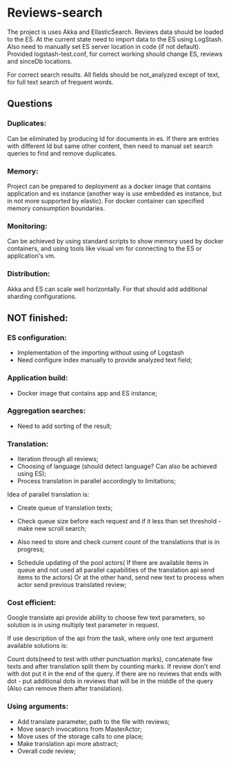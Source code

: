 # Reviews-search

The project is uses Akka and EllasticSearch. Reviews data should be loaded to the ES.
At the current state need to import data to the ES using LogStash. Also need to manually set ES server location in code (if not default).
Provided logstash-test.conf, for correct working should change ES, reviews and sinceDb locations.

For correct search results. All fields should be not_analyzed except of text, for full text search of frequent words.

## Questions
### Duplicates:
Can be eliminated by producing Id for documents in es. If 	there are entries with different Id but same other 	content, then need to manual set search queries  to find 	and remove duplicates.

### Memory:
Project can be prepared to deployment as a docker image 	that contains application and es instance (another way is 	use embedded es instance, but in not more supported by 	elastic). For docker container can specified memory 	consumption boundaries.

### Monitoring:
Can be achieved by using standard scripts to show memory used by docker containers, and using tools like visual vm for connecting to the ES or application's vm.

### Distribution:
Akka and ES can scale well horizontally. For that should add additional sharding configurations.


## NOT finished:
### ES configuration:
 - Implementation of the importing without using of Logstash
 - Need configure index manually to provide analyzed text field;

### Application build:
 - Docker image that contains app and ES instance;

### Aggregation searches:
 - Need to add sorting of the result;

### Translation:
 - Iteration through all reviews;
 - Choosing of language (should detect language? Can also be achieved using ES);
 - Process translation in parallel accordingly to
limitations;

Idea of parallel translation is:

 - Create queue of translation texts;
 - Check queue size before each request and if it less than set threshold - make new scroll search;
 - Also need to store and check current count of the translations that is in progress;

 - Schedule updating of the pool actors( If there are available items in queue and not used all parallel capabilities of the translation api send items to the actors)
Or at the other hand, send new text to process when actor send previous translated review;

### Cost efficient:
Google translate api provide ability to choose few text parameters, so solution is in using multiply text parameter in request.

If use description of the api from the task, where only one text argument available solutions is:

Count dots(need to test with other punctuation marks), concatenate few texts and after translation split them by counting marks. If review don't end with dot put it in the end of the query. If there are no reviews that ends with dot - put additional dots in reviews that will be in the middle of the query (Also can remove them after translation).
 
### Using arguments: 
 - Add translate parameter, path to the file with reviews;
 - Move search invocations from MasterActor;
 - Move uses of the storage calls to one place;
 - Make translation api more abstract;
 - Overall code review;